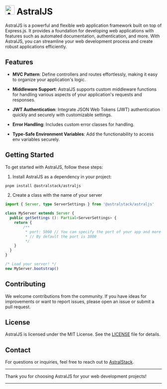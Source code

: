 # <img src="./docs/public/favicon.ico" alt="AstralJS Logo" style="height: 30px" /> AstralJS

AstralJS is a powerful and flexible web application framework built on top of Express.js. It provides a foundation for developing web applications with features such as automated documentation, authentication, and more. With AstralJS, you can streamline your web development process and create robust applications efficiently.

## Features

- **MVC Pattern**: Define controllers and routes effortlessly, making it easy to organize your application's logic.

- **Middleware Support**: AstralJS supports custom middleware functions for handling various aspects of your application's requests and responses.

- **JWT Authentication**: Integrate JSON Web Tokens (JWT) authentication quickly and securely with customizable settings.

- **Error Handling**: Includes custom error classes for handling.

- **Type-Safe Environment Variables**: Add the functionability to access env variables securely.

## Getting Started

To get started with AstralJS, follow these steps:

1. Install AstralJS as a dependency in your project:

```bash
pnpm install @astralstack/astraljs
```

2. Create a class with the name of your server


```typescript
import { Server, type ServerSettings } from '@astralstack/astraljs'

class MyServer extends Server {
  public getSettings (): Partial<ServerSettings> {
    return {
        /**
         * port: 5000 // You can specify the port of your app and more settings here!
         * // By default the port is 3000
         */
    }
  }
}

/* Load your server! */
new MyServer.bootstrap()
```

<!-- For detailed usage instructions and examples, check out our [documentation](link-to-your-documentation). -->

<!-- ## Examples

Here's a simple example of how to create a controller and define routes using AstralJS:

```javascript
import { Controller, Get } from 'astraljs';

@Controller('/api')
class ApiController {
  @Get('/')
  getAllData(req, res) {
    // Your controller logic here
  }
}
```

## Documentation

Explore the [AstralJS Documentation](link-to-your-documentation) for comprehensive information on using and extending AstralJS. -->

## Contributing

We welcome contributions from the community. If you have ideas for improvements or want to report issues, please open an issue or submit a pull request.

## License

AstralJS is licensed under the MIT License. See the [LICENSE](./LICENSE) file for details.

## Contact

For questions or inquiries, feel free to reach out to [AstralStack](your-email@example.com).

---

Thank you for choosing AstralJS for your web development projects!

---
